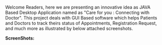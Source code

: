 Welcome Readers, here we are presenting an innovative idea as JAVA Based Desktop Application named as "Care for you : Connecting with Doctor".
This project deals with GUI Based software which helps Patients and Doctors to track theirs status of Appointments, Registration Request, 
and much more as illustrated by below attached screenshots.

<b>ScreenShots:</b>
